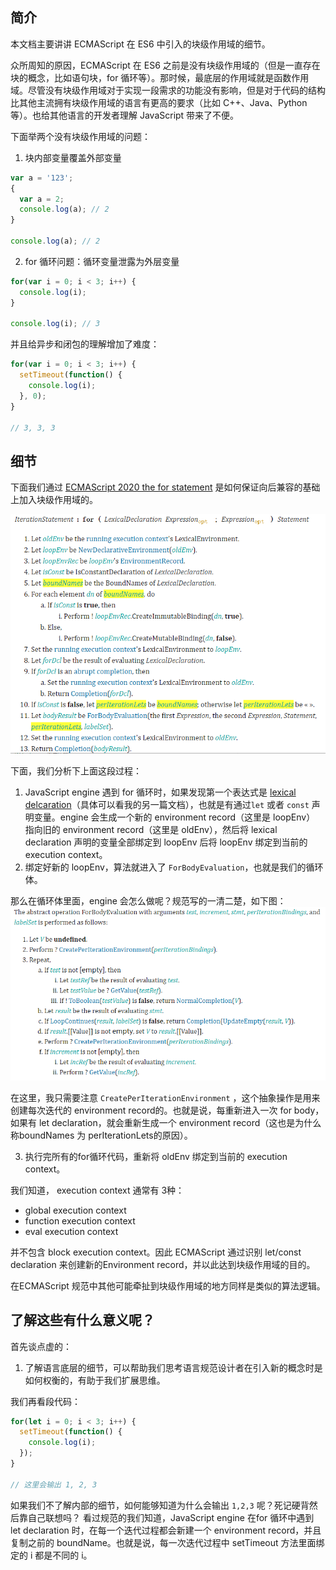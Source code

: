 ## 简介
本文档主要讲讲 ECMAScript 在 ES6 中引入的块级作用域的细节。

众所周知的原因，ECMAScript 在 ES6 之前是没有块级作用域的（但是一直存在块的概念，比如语句块，for 循环等）。那时候，最底层的作用域就是函数作用域。尽管没有块级作用域对于实现一段需求的功能没有影响，但是对于代码的结构比其他主流拥有块级作用域的语言有更高的要求（比如 C++、Java、Python等）。也给其他语言的开发者理解 JavaScript 带来了不便。

下面举两个没有块级作用域的问题：
1. 块内部变量覆盖外部变量
```javascript
var a = '123';
{
  var a = 2;
  console.log(a); // 2
}

console.log(a); // 2
```
2. for 循环问题：循环变量泄露为外层变量
```javascript
for(var i = 0; i < 3; i++) {
  console.log(i);
}

console.log(i); // 3
```

并且给异步和闭包的理解增加了难度：
```javascript
for(var i = 0; i < 3; i++) {
  setTimeout(function() {
    console.log(i);
  }, 0);
}

// 3, 3, 3
```

## 细节
下面我们通过 [ECMAScript 2020 the for statement](https://tc39.es/ecma262/#sec-for-statement) 是如何保证向后兼容的基础上加入块级作用域的。

![](../images/200225-javascript-block-scope-1.png)

下面，我们分析下上面这段过程：
1. JavaScript engine 遇到 for 循环时，如果发现第一个表达式是 [lexical delcaration](javascript-declaration.md)（具体可以看我的另一篇文档），也就是有通过`let` 或者 `const` 声明变量。engine 会生成一个新的 environment record（这里是 loopEnv） 指向旧的 environment record（这里是 oldEnv），然后将 lexical declaration 声明的变量全部绑定到 loopEnv 后将 loopEnv 绑定到当前的 execution context。
2. 绑定好新的 loopEnv，算法就进入了 `ForBodyEvaluation`，也就是我们的循环体。

那么在循环体里面，engine 会怎么做呢？规范写的一清二楚，如下图：
![](../images/200225-javascript-block-scope-2.png)

在这里，我只需要注意 `CreatePerIterationEnvironment` ，这个抽象操作是用来创建每次迭代的 environment record的。也就是说，每重新进入一次 for body，如果有 let declaration，就会重新生成一个 environment record（这也是为什么称boundNames 为 perIterationLets的原因）。

3. 执行完所有的for循环代码，重新将 oldEnv 绑定到当前的 execution context。


我们知道， execution context 通常有 3种：
- global execution context
- function execution context
- eval execution context

并不包含 block execution context。因此 ECMAScript 通过识别 let/const declaration 来创建新的Environment record，并以此达到块级作用域的目的。

在ECMAScript 规范中其他可能牵扯到块级作用域的地方同样是类似的算法逻辑。


## 了解这些有什么意义呢？
首先谈点虚的：
1. 了解语言底层的细节，可以帮助我们思考语言规范设计者在引入新的概念时是如何权衡的，有助于我们扩展思维。

我们再看段代码：
```javascript
for(let i = 0; i < 3; i++) {
  setTimeout(function() {
    console.log(i);
  });
}

// 这里会输出 1, 2, 3
```
如果我们不了解内部的细节，如何能够知道为什么会输出 `1,2,3` 呢？死记硬背然后靠自己联想吗？
看过规范的我们知道，JavaScript engine 在for 循环中遇到 let declaration 时，在每一个迭代过程都会新建一个 environment record，并且复制之前的 boundName。也就是说，每一次迭代过程中 setTimeout 方法里面绑定的 i 都是不同的 i。


